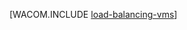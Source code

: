<properties linkid="manage-linux-common-tasks-load-balance-a-vm" urlDisplayName="Load Balance a Linux VM" pageTitle="Load Balance a Virtual Machine (Linux) - Azure" metaKeywords="load balance vm, Linux vm Azure " description="Describes how to load balance a virtual machine in the cloud and that is running Linux in Azure Virtual Machines." metaCanonical="http://www.windowsazure.com/en-us/manage/windows/common-tasks/how-to-load-balance-virtual-machines/" services="virtual-machines" documentationCenter="" title="" authors="" solutions="" manager="" editor="" />






[WACOM.INCLUDE [load-balancing-vms](../includes/load-balancing-vms.md)]
